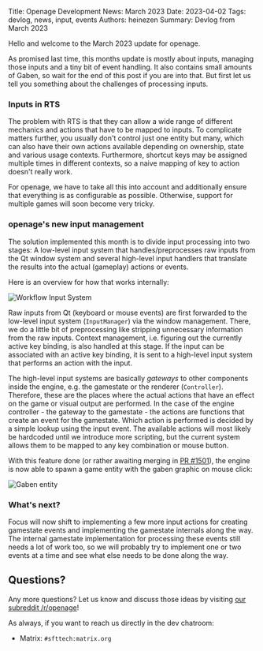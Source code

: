 Title: Openage Development News: March 2023
Date: 2023-04-02
Tags: devlog, news, input, events
Authors: heinezen
Summary: Devlog from March 2023

Hello and welcome to the March 2023 update for openage.

As promised last time, this months update is mostly about inputs, managing those inputs and a tiny bit of event handling.
It also contains small amounts of Gaben, so wait for the end of this post if you are into that. But first let us tell you
something about the challenges of processing inputs.

### Inputs in RTS

The problem with RTS is that they can allow a wide range of different mechanics and actions that have to be mapped to inputs.
To complicate matters further, you usually don't control just one entity but many, which can also have their own actions
available depending on ownership, state and various usage contexts. Furthermore, shortcut keys may be assigned multiple
times in different contexts, so a naive mapping of key to action doesn't really work.

For openage, we have to take all this into account and additionally ensure that everything is as configurable as
possible. Otherwise, support for multiple games will soon become very tricky.

### openage's new input management

The solution implemented this month is to divide input processing into two stages: A low-level input system that
handles/preprocesses raw inputs from the Qt window system and several high-level input handlers that translate
the results into the actual (gameplay) actions or events.

Here is an overview for how that works internally:

![Workflow Input System]({static}/images/news/2023-03/workflow_input_controller.png)

Raw inputs from Qt (keyboard or mouse events) are first forwarded to the low-level input system (`InputManager`)
via the window management. There, we do a little bit of preprocessing like stripping unnecessary information
from the raw inputs. Context management, i.e. figuring out the currently active key binding, is also handled at
this stage. If the input can be associated with an active key binding, it is sent to a high-level input system
that performs an action with the input.

The high-level input systems are basically *gateways* to other components inside the engine, e.g. the gamestate
or the renderer (`Controller`). Therefore, these are the places where the actual actions that have an effect on the game or
visual output are performed. In the case of the engine controller - the gateway to the gamestate - the actions
are functions that create an event for the gamestate. Which action is performed is decided by a simple lookup
using the input event. The available actions will most likely be hardcoded until we introduce more scripting,
but the current system allows them to be mapped to any key combination or mouse button.

With this feature done (or rather awaiting merging in [PR #1501](https://github.com/SFTtech/openage/pull/1501)),
the engine is now able to spawn a game entity with the gaben graphic on mouse click:

![Gaben entity]({static}/images/news/2023-03/gaben_entity.png)

### What's next?

Focus will now shift to implementing a few more input actions for creating gamestate events and implementing
the gamestate internals along the way. The internal gamestate implementation for processing these events still
needs a lot of work too, so we will probably try to implement one or two events at a time and see what else
needs to be done along the way.

## Questions?

Any more questions? Let us know and discuss those ideas by visiting [our subreddit /r/openage](https://reddit.com/r/openage)!

As always, if you want to reach us directly in the dev chatroom:

* Matrix: `#sfttech:matrix.org`
